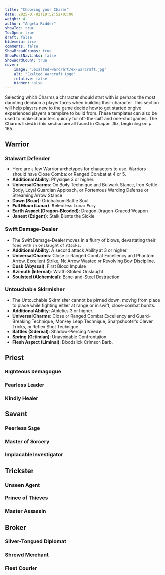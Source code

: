 ```yaml
---
title: "Choosing your Charms"
date: 2025-07-02T19:52:52+02:00
weight: 4
author: "Angela Ridder"
showToc: true
TocOpen: true
draft: false
hidemeta: true
comments: false
ShowBreadCrumbs: true
ShowPostNavLinks: false
ShowWordCount: true
cover:
    image: "/exalted-warcraft/ex-warcraft.jpg"
    alt: "Exalted Warcraft Logo"
    relative: false
    hidden: false
---
```

Selecting which Charms a character should start with is perhaps the most daunting decision a player faces when building their character. This section will help players new to the game decide how to get started or give experienced players a template to build from. These templates can also be used to make characters quickly for off-the-cuff and one-shot games. The Charms listed in this section are all found in Chapter Six, beginning on p. 165.

## Warrior
### Stalwart Defender
- Here are a few Warrior archetypes for characters to use. Warriors should have Close Combat or Ranged Combat at 4 or 5.
- **Additional Ability**: Physique 3 or higher.
- **Universal Charms**: Ox Body Technique and Bulwark Stance, Iron Kettle Body, Loyal Guardian Approach, or Portentous Warding Defense or Streaming Arrow Stance
- **Dawn (Solar)**: Orichalcum Battle Soul
- **Full Moon (Lunar)**: Relentless Lunar Fury
- **Earth Aspect (Dragon-Blooded)**: Dragon-Dragon-Graced Weapon
- **Janest (Exigent)**: Stalk Blunts the Sickle
### Swift Damage-Dealer
- The Swift Damage-Dealer moves in a flurry of blows, devastating their foes with an onslaught of attacks.
- **Additional Ability**: A second attack Ability at 3 or higher.
- **Universal Charms**: Close or Ranged Combat Excellency and Phantom Arrow, Excellent Strike, No Arrow Wasted or Revolving Bow Discipline.
- **Dusk (Abyssal)**: First Blood Impulse
- **Azimuth (Infernal)**: Wrath-Stoked Onslaught
- **Soulsteel (Alchemical)**: Bone-and-Steel Destruction
### Untouchable Skirmisher
- The Untouchable Skirmisher cannot be pinned down, moving from place to place while fighting either at range or in swift, close-combat bursts.
- **Additional Ability**: Athletics 3 or higher.
- **Universal Charms**: Close or Ranged Combat Excellency and Guard-Breaking Technique, Monkey Leap Technique, Sharpshooter’s Clever Tricks, or Reflex Shot Technique.
- **Battles (Sidereal)**: Shadow-Piercing Needle
- **Spring (Getimian)**: Unavoidable Confrontation
- **Flesh Aspect (Liminal)**: Bloodslick Crimson Barb.

## Priest
### Righteous Demagogue
### Fearless Leader
### Kindly Healer

## Savant
### Peerless Sage
### Master of Sorcery
### Implacable Investigator

## Trickster
### Unseen Agent
### Prince of Thieves
### Master Assassin

## Broker
### Silver-Tongued Diplomat
### Shrewd Merchant
### Fleet Courier
